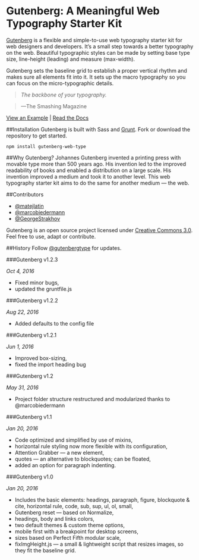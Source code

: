 # Gutenberg: A Meaningful Web Typography Starter Kit
[Gutenberg](http://matejlatin.github.io/Gutenberg/) is a flexible and simple-to-use web typography starter kit for web designers and developers. It’s a small step towards a better typography on the web. Beautiful typographic styles can be made by setting base type size, line-height (leading) and measure (max-width).

Gutenberg sets the baseline grid to establish a proper vertical rhythm and makes sure all elements fit into it. It sets up the macro typography so you can focus on the micro-typographic details.

> _The backbone of your typography._

> —The Smashing Magazine

[View an Example](http://matejlatin.github.io/Gutenberg/example2) | [Read the Docs](https://github.com/matejlatin/Gutenberg/wiki)

##Installation
Gutenberg is built with Sass and [Grunt](http://gruntjs.com/). Fork or download the repository to get started.

```npm install gutenberg-web-type```


##Why Gutenberg?
Johannes Gutenberg invented a printing press with movable type more than 500 years ago. His invention led to the improved readability of books and enabled a distribution on a large scale. His invention improved a medium and took it to another level. This web typography starter kit aims to do the same for another medium — the web.

##Contributors
* [@matejlatin](https://github.com/matejlatin)
* [@marcobiedermann](https://github.com/marcobiedermann)
* [@GeorgeStrakhov](https://github.com/GeorgeStrakhov)

Gutenberg is an open source project licensed under [Creative Commons 3.0](https://creativecommons.org/licenses/by-sa/3.0/). Feel free to use, adapt or contribute.


##History
Follow [@gutenbergtype](http://twitter.com/gutenbergtype) for updates.

###Gutenberg v1.2.3

*Oct 4, 2016*

- Fixed minor bugs,
- updated the gruntfile.js

###Gutenberg v1.2.2

*Aug 22, 2016*

- Added defaults to the config file

###Gutenberg v1.2.1

*Jun 1, 2016*

- Improved box-sizing,
- fixed the import heading bug

###Gutenberg v1.2

*May 31, 2016*

- Project folder structure restructured and modularized thanks to @marcobiedermann

###Gutenberg v1.1

*Jan 20, 2016*

- Code optimized and simplified by use of mixins,
- horizontal rule styling now more flexible with its configuration,
- Attention Grabber — a new element,
- quotes — an alternative to blockquotes; can be floated,
- added an option for paragraph indenting.

###Gutenberg v1.0

*Jan 20, 2016*

- Includes the basic elements: headings, paragraph, figure, blockquote & cite, horizontal rule, code, sub, sup, ul, ol, small,
- Gutenberg reset — based on Normalize,
- headings, body and links colors,
- two default themes & custom theme options,
- mobile first with a breakpoint for desktop screens,
- sizes based on Perfect Fifth modular scale,
- fixImgHeight.js — a small & lightweight script that resizes images, so they fit the baseline grid.

